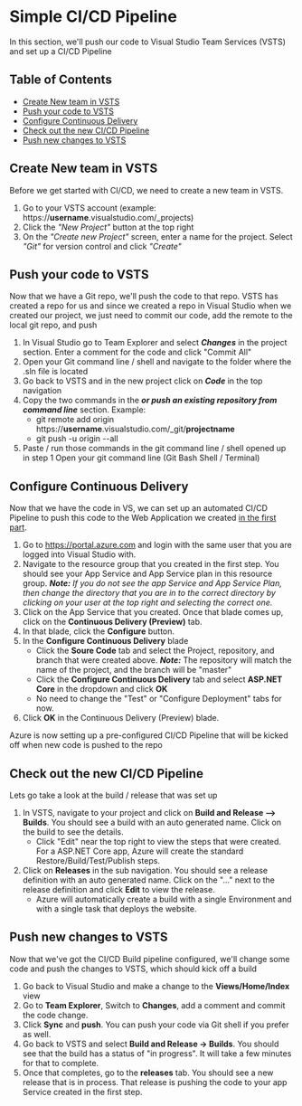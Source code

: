 # Simple CI/CD Pipeline
In this section, we'll push our code to Visual Studio Team Services (VSTS) and set up a CI/CD Pipeline

## Table of Contents
- [Create New team in VSTS](#create-new-team-in-vsts)
- [Push your code to VSTS](#push-your-code-to-vsts)
- [Configure Continuous Delivery](#configure-continuous-delivery)
- [Check out the new CI/CD Pipeline](#check-out-the-new-cicd-pipeline)
- [Push new changes to VSTS](#push-new-changes-to-vsts)

## Create New team in VSTS
Before we get started with CI/CD, we need to create a new team in VSTS.

1. Go to your VSTS account (example: https://__username__.visualstudio.com/_projects)
2. Click the *"New Project"* button at the top right
3. On the *"Create new Project"* screen, enter a name for the project. Select *"Git"* for version control and click *"Create"*

## Push your code to VSTS
Now that we have a Git repo, we'll push the code to that repo. VSTS has created a repo for us and since we created a repo in Visual Studio when we created our project, we just need to commit our code, add the remote to the local git repo, and push

1. In Visual Studio go to Team Explorer and select *__Changes__* in the project section. Enter a comment for the code and click "Commit All"
2. Open your Git command line / shell and navigate to the folder where the .sln file is located
3. Go back to VSTS and in the new project click on *__Code__* in the top navigation
4. Copy the two commands in the *__or push an existing repository from command line__* section. Example:
    - git remote add origin https://__username__.visualstudio.com/_git/__projectname__
    - git push -u origin --all
5. Paste / run those commands in the git command line / shell opened up in step 1
Open your git command line (Git Bash Shell / Terminal)

## Configure Continuous Delivery
Now that we have the code in VS, we can set up an automated CI/CD Pipeline to push this code to the Web Application we created [in the first part](/README.md).

1. Go to <a href="https://portal.azure.com" target="_blank">https://portal.azure.com</a> and login with the same user that you are logged into Visual Studio with.
2. Navigate to the resource group that you created in the first step. You should see your App Service and App Service plan in this resource group. __*Note:*__ *If you do not see the app Service and App Service Plan, then change the directory that you are in to the correct directory by clicking on your user at the top right and selecting the correct one.*
3. Click on the App Service that you created. Once that blade comes up, click on the __Continuous Delivery (Preview)__ tab.
4. In that blade, click the __Configure__ button.
5. In the __Configure Continuous Delivery__ blade
    - Click the __Soure Code__ tab and select the Project, repository, and branch that were created above. __*Note:*__ The repository will match the name of the project, and the branch will be "master"
    - Click the __Configure Continuous Delivery__ tab and select __ASP.NET Core__ in the dropdown and click __OK__
    - No need to change the "Test" or "Configure Deployment" tabs for now.
6. Click __OK__ in the Continuous Delivery (Preview) blade.

Azure is now setting up a pre-configured CI/CD Pipeline that will be kicked off when new code is pushed to the repo

## Check out the new CI/CD Pipeline

Lets go take a look at the build / release that was set up
1. In VSTS, navigate to your project and click on __Build and Release --> Builds__. You should see a build with an auto generated name. Click on the build to see the details. 
    - Click "Edit" near the top right to view the steps that were created. For a ASP.NET Core app, Azure will create the standard Restore/Build/Test/Publish steps.
2. Click on __Releases__ in the sub navigation. You should see a release definition with an auto generated name. Click on the "..." next to the release definition and click __Edit__ to view the release.
    - Azure will automatically create a build with a single Environment and with a single task that deploys the website.

## Push new changes to VSTS

Now that we've got the CI/CD Build pipeline configured, we'll change some code and push the changes to VSTS, which should kick off a build
1. Go back to Visual Studio and make a change to the __Views/Home/Index__ view
2. Go to __Team Explorer__, Switch to __Changes__, add a comment and commit the code change.
3. Click __Sync__ and __push__. You can push your code via Git shell if you prefer as well.
4. Go back to VSTS and select __Build and Release -> Builds__. You should see that the build has a status of "in progress". It will take a few minutes for that to complete.
5. Once that completes, go to the __releases__ tab. You should see a new release that is in process. That release is pushing the code to your app Service created in the first step.


